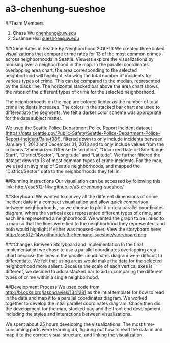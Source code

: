 a3-chenhung-sueshoe
===================

##Team Members
1. Chase Wu chenhung@uw.edu
2. Susanne Hsu sueshoe@uw.edu

##Crime Rates in Seattle By Neighborhood 2010-13
We created three linked visualizations that compare crime rates for 13 of the most common crimes across neighborhoods in Seattle. Viewers explore the visualizations by mousing over a neighborhood in the map. In the parallel coordinates overlapping area chart, the area corresponding to the selected neighborhood will highlight, showing the total number of incidents for various types of crime. This can be compared to the median, represented by the black line.  The horizontal stacked bar above the area chart shows the ratios of the different types of crime for the selected neighborhood. 

The neighborhoods on the map are colored lighter as the number of total crime incidents increases. The colors in the stacked bar chart are used to differentiate the segments. We felt a darker color scheme was appropriate for the data subject matter. 

We used the Seattle Police Department Police Report Incident dataset (https://data.seattle.gov/Public-Safety/Seattle-Police-Department-Police-Report-Incident/7ais-f98f), filtered down to only include incidents between January 1, 2010 and December 31, 2013 and to only include values from the columns “Summarized Offense Description”, “Occurred Date or Date Range Start”, “District/Sector”, “Longitude” and “Latitude”. We further filtered the dataset down to 13 of most common types of crime incidents. For the map, we used an svg map of Seattle neighborhoods, and mapped the “District/Sector” data to the neighborhoods they fell in. 

##Running Instructions
Our visualiation can be accessed by following this link: http://cse512-14w.github.io/a3-chenhung-sueshoe/

##Storyboard 
We wanted to convey all the different dimensions of crime incident data in a compact visualization and allow quick comparison between neighborhoods, so we choose to plot it onto a parallel coordinates diagram, where the vertical axes represented different types of crime, and each line represented a neighborhood.  We wanted the graph to be linked to a map so that the lines were tied to the neighborhood they represented, and both would highlight if either was moused-over. 
View the storyboard here: http://cse512-14w.github.io/a3-chenhung-sueshoe/storyboard.png

###Changes Between Storyboard and Implementation
In the final implementation we chose to use a parallel coordinates overlapping area chart because the lines in the parallel coordinates diagram were difficult to differentiate. We felt that using areas would make the data for the selected neighborhood more salient. Because the scale of each vertical axes is different, we decided to add a stacked bar to aid in comparing the different types of crime within a single neighborhood. 


##Development Process
We used code from http://bl.ocks.org/jasondavies/1341281 as the intial template for how to read in the data and map it to a parallel coordinates diagram. We worked together to develop the intial parallel coordinates diagram.  Chase then did the development for the map, stacked bar, and the front end development, including the styles and interactions between visualizations. 

We spent about 25 hours developing the visualizations. The most time-consuming parts were learning d3, figuring out how to read the data in and map it to the correct visual structure, and linking the visualization. 
